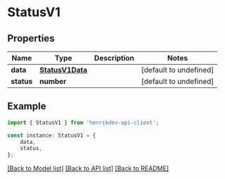 # StatusV1


## Properties

Name | Type | Description | Notes
------------ | ------------- | ------------- | -------------
**data** | [**StatusV1Data**](StatusV1Data.md) |  | [default to undefined]
**status** | **number** |  | [default to undefined]

## Example

```typescript
import { StatusV1 } from 'henrikdev-api-client';

const instance: StatusV1 = {
    data,
    status,
};
```

[[Back to Model list]](../README.md#documentation-for-models) [[Back to API list]](../README.md#documentation-for-api-endpoints) [[Back to README]](../README.md)
